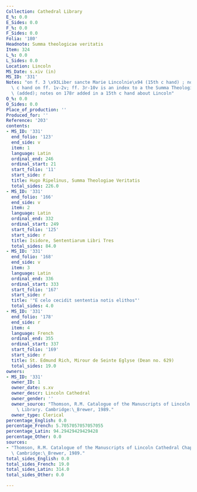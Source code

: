 ```yaml
---
Collection: Cathedral Library
E_%: 0.0
E_Sides: 0.0
F_%: 0.0
F_Sides: 0.0
Folia: '180'
Headnote: Summa theologicae veritatis
Item: 324
L_%: 0.0
L_Sides: 0.0
Location: Lincoln
MS_Date: s.xiv (in)
MS_ID: '331'
Notes: "on f. 3 \x93Liber sancte Marie Lincolnie\x94 (15th c hand) ; notes in a 15th\
  \ c hand on ff. 1v-2v; ff. 3r-10v is an index to a the Summa Theologiae Veritatis\
  \ (added); notes on 178r added in a 15th c hand about Lincoln"
O_%: 0.0
O_Sides: 0.0
Place_of_production: ''
Produced_for: ''
Reference: '203'
contents:
- MS_ID: '331'
  end_folio: '123'
  end_side: v
  item: 1
  language: Latin
  ordinal_end: 246
  ordinal_start: 21
  start_folio: '11'
  start_side: r
  title: Hugo Ripelinus, Summa Theologiae Veritatis
  total_sides: 226.0
- MS_ID: '331'
  end_folio: '166'
  end_side: v
  item: 2
  language: Latin
  ordinal_end: 332
  ordinal_start: 249
  start_folio: '125'
  start_side: r
  title: Isidore, Sententiarum Libri Tres
  total_sides: 84.0
- MS_ID: '331'
  end_folio: '168'
  end_side: v
  item: 3
  language: Latin
  ordinal_end: 336
  ordinal_start: 333
  start_folio: '167'
  start_side: r
  title: '"E celo cecidit sententia notis elithos"'
  total_sides: 4.0
- MS_ID: '331'
  end_folio: '178'
  end_side: r
  item: 4
  language: French
  ordinal_end: 355
  ordinal_start: 337
  start_folio: '169'
  start_side: r
  title: St. Edmund Rich, Mirour de Seinte Eglyse (Dean no. 629)
  total_sides: 19.0
owners:
- MS_ID: '331'
  owner_ID: 1
  owner_date: s.xv
  owner_descr: Lincoln Cathedral
  owner_gender: ''
  owner_source: "Thomson, R.M. Catalogue of the Manuscripts of Lincoln Cathedral Chapter\
    \ Library. Cambridge:\_Brewer, 1989."
  owner_type: Clerical
percentage_English: 0.0
percentage_French: 5.7057057057057055
percentage_Latin: 94.29429429429428
percentage_Other: 0.0
sources:
- "Thomson, R.M. Catalogue of the Manuscripts of Lincoln Cathedral Chapter Library.\
  \ Cambridge:\_Brewer, 1989."
total_sides_English: 0.0
total_sides_French: 19.0
total_sides_Latin: 314.0
total_sides_Other: 0.0

---
```

